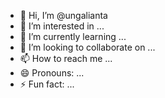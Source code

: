 - 👋 Hi, I’m @ungalianta
- 👀 I’m interested in ...
- 🌱 I’m currently learning ...
- 💞️ I’m looking to collaborate on ...
- 📫 How to reach me ...
- 😄 Pronouns: ...
- ⚡ Fun fact: ...

<!---
ungalianta/ungalianta is a ✨ special ✨ repository because its `README.md` (this file) appears on your GitHub profile.
You can click the Preview link to take a look at your changes.
--->

